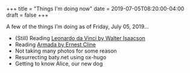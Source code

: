 +++
title = "Things I'm doing now"
date = 2019-07-05T08:20:00-04:00
draft = false
+++

A few of the things I’m doing as of Friday, July 05, 2019...

- (Still) Reading [Leonardo da Vinci by Walter Isaacson](https://rudimentarylathe.org/#Leonardo%20da%20Vinci%20by%20Walter%20Isaacson)
- Reading [Armada by Ernest Cline](https://www.goodreads.com/book/show/16278318-armada)
- Not taking many photos for some reason
- Resurrecting baty.net using ox-hugo
- Getting to know Alice, our new dog

